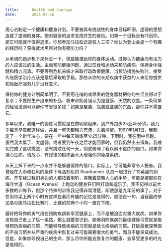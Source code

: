 ```yaml
---
title:      Health and Courage
date:       2021-03-16
---
```


用心去制定一个健康和健身计划。不要被具有挑战性的身体目标吓倒。虚弱的思想造就了虚弱的身体。把对健康的追求变成终生的冒险。如果一个目标没有吓到你，那它可能就不值得追求。你想参加马拉松还是铁人三项？你认为登山会是一个有趣的经历吗？获得武术黑带对你有吸引力吗？

从单调的跑步机下来休息一下，做些能激励你的身体运动。过你认为健康而有活力的人应该过的生活。主动预防健康问题。通过饮食和运动来预防疾病，保持身体强健和精力充沛。不要等到危机来临才采取行动改善健康。当预防措施失败时，接受传统医学治疗应该是最后采取的手段。那些从你的长期疾病中获益的人来给你提供初级医疗服务几乎没有意义。

保持你的健身计划简单明了。不要用花哨的或昂贵的健身器材把你的生活变得过于复杂；不要把生产出来的补品、粉末和奶昔误认为是健康、天然的饮食。一条简单的经验法则可以帮你节省很多钱：如果是罐装、瓶装或盒装的东西，那你并不需要它。

多年以来，我唯一的锻炼习惯就是在黎明前起床，到户外跑步25至45分钟。我几乎每天早晨都这样做，并且一整天都精力充沛、头脑清醒。1997年1月1日，我制定了一个新年决心，要在一年中每天锻炼至少25分钟。下雨时，我在雨中奔跑。虽然我太累了、太虚弱，或者要到午夜之后才能回家时，但我仍然出去锻炼。我成功完成了这项挑战，没有跳过任何一天，彻底粉碎了我以前不锻炼的借口。如果你担心生病，请放心，有规律的锻炼会大大增强你的免疫系统。

从天上掉下来的一点水并不是躲避锻炼的借口。实际上，它可能非常令人振奋。我曾经在大雨和狂风的条件下与洛杉矶的 Roadrunner 队员一起进行了12英里的训练。开车经过我们身边的人都按着喇叭，挥舞着鼓舞人心的手势，可能是被那些在海洋大道（Ocean Avenue）上跑动的健身狂们所打动和逗乐了。我不记得以前大多数的训练节，但那个特殊的训练我记得非常清楚，即使那是九年前的事了。对于在雨中呆上两个小时有这样显著而有趣的记忆是值得的。顺便说一句，当我最终参加洛杉矶马拉松比赛时，比赛的前两个小时一直在下雨。

最好把将你的勇气用在预防疾病和享受健康上，而不是被迫面对重大疾病。如果你发现自己走上了后一条路，那么就要意识到，能够消除疾病的最佳健康习惯就是能够预防疾病的习惯，而能够导致疾病的习惯就是延长疾病的习惯。打破最根深蒂固的不良习惯并从严重的疾病中恢复过来可能需要很大的勇气，而且不能保证成功。但是，如果你珍视自己的生命，那么尽你所能去恢复你的健康、去享受更多的时光是值得的。

